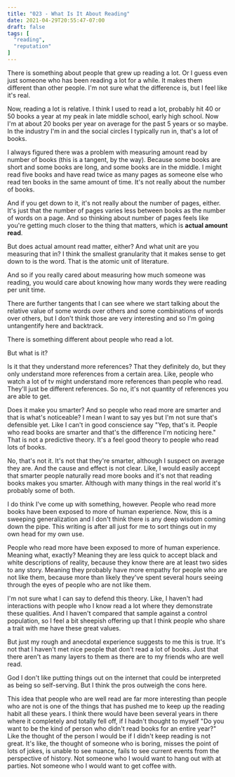 ```yaml
---
title: "023 - What Is It About Reading"
date: 2021-04-29T20:55:47-07:00
draft: false
tags: [
  "reading",
  "reputation"
]
---
```


There is something about people that grew up reading a lot. Or I guess
even just someone who has been reading a lot for a while. It makes
them different than other people. I'm not sure what the difference is,
but I feel like it's real.

Now, reading a lot is relative. I think I used to read a lot, probably
hit 40 or 50 books a year at my peak in late middle school, early high
school. Now I'm at about 20 books per year on average for the past 5
years or so maybe. In the industry I'm in and the social circles I
typically run in, that's a lot of books.

I always figured there was a problem with measuring amount read by
number of books (this is a tangent, by the way). Because some books
are short and some books are long, and some books are in the middle. I
might read five books and have read twice as many pages as someone
else who read ten books in the same amount of time. It's not really
about the number of books.

And if you get down to it, it's not really about the number of pages,
either. It's just that the number of pages varies less between books
as the number of words on a page. And so thinking about number of
pages feels like you're getting much closer to the thing that matters,
which is __actual amount read__.

But does actual amount read matter, either? And what unit are you
measuring that in? I think the smallest granularity that it makes
sense to get down to is the word. That is the atomic unit of
literature.

And so if you really cared about measuring how much someone was
reading, you would care about knowing how many words they were reading
per unit time.

There are further tangents that I can see where we start talking about
the relative value of some words over others and some combinations of
words over others, but I don't think those are very interesting and so
I'm going untangentify here and backtrack.

There is something different about people who read a lot.

But what is it?

Is it that they understand more references? That they definitely do,
but they only understand more references from a certain area. Like,
people who watch a lot of tv might understand more references than
people who read. They'll just be different references. So no, it's not
quantity of references you are able to get.

Does it make you smarter? And so people who read more are smarter and
that is what's noticeable? I mean I want to say yes but I'm not sure
that's defensible yet. Like I can't in good conscience say "Yep,
that's it. People who read books are smarter and that's the difference
I'm noticing here." That is not a predictive theory. It's a feel good
theory to people who read lots of books.

No, that's not it. It's not that they're smarter, although I suspect
on average they are. And the cause and effect is not clear. Like, I
would easily accept that smarter people naturally read more books and
it's not that reading books makes you smarter. Although with many
things in the real world it's probably some of both.

I do think I've come up with something, however. People who read more
books have been exposed to more of human experience. Now, this is a
sweeping generalization and I don't think there is any deep wisdom
coming down the pipe. This writing is after all just for me to sort
things out in my own head for my own use.

People who read more have been exposed to more of human
experience. Meaning what, exactly? Meaning they are less quick to
accept black and white descriptions of reality, because they know
there are at least two sides to any story. Meaning they probably have
more empathy for people who are not like them, because more than
likely they've spent several hours seeing through the eyes of people
who are not like them.

I'm not sure what I can say to defend this theory. Like, I haven't had
interactions with people who I know read a lot where they demonstrate
these qualities. And I haven't compared that sample against a control
population, so I feel a bit sheepish offering up that I think people
who share a trait with me have these great values.

But just my rough and anecdotal experience suggests to me this is
true. It's not that I haven't met nice people that don't read a lot of
books. Just that there aren't as many layers to them as there are to
my friends who are well read.

God I don't like putting things out on the internet that could be
interpreted as being so self-serving. But I think the pros outweigh
the cons here.

This idea that people who are well read are far more interesting than
people who are not is one of the things that has pushed me to keep up
the reading habit all these years. I think there would have been
several years in there where it completely and totally fell off, if I
hadn't thought to myself "Do you want to be the kind of person who
didn't read books for an entire year?" Like the thought of the person
I would be if I didn't keep reading is not great. It's like, the
thought of someone who is boring, misses the point of lots of jokes,
is unable to see nuance, fails to see current events from the
perspective of history. Not someone who I would want to hang out with
at parties. Not someone who I would want to get coffee with.




